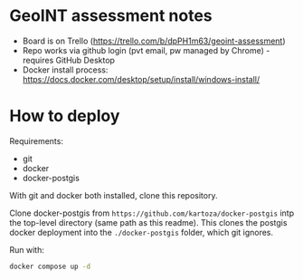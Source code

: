 # GeoINT assessment notes

- Board is on Trello (https://trello.com/b/dpPH1m63/geoint-assessment)
- Repo works via github login (pvt email, pw managed by Chrome) - requires GitHub Desktop
- Docker install process: https://docs.docker.com/desktop/setup/install/windows-install/


# How to deploy

Requirements:
- git
- docker
- docker-postgis

With git and docker both installed, clone this repository.

Clone docker-postgis from `https://github.com/kartoza/docker-postgis` intp the top-level directory (same path as this readme). This clones the postgis docker deployment into the `./docker-postgis` folder, which git ignores.

Run with:
```bash
docker compose up -d
```
